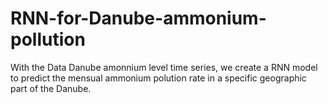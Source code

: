 # RNN-for-Danube-ammonium-pollution

With the Data Danube amonnium level time series, we create a RNN model to predict the mensual ammonium polution rate in a specific geographic part of the Danube.
